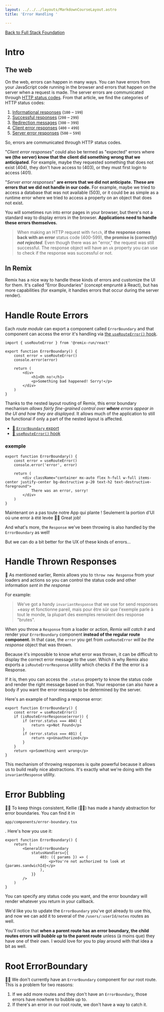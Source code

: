 ```yaml
---
layout: ../../../layouts/MarkdownCourseLayout.astro
title: 'Error Handling '

---
```


[Back to Full Stack Foundation](/posts/workshop-resume/full-stack-foundations)

# Intro

## The web

On the web, errors can happen in many ways. You can have errors from your JavaScript code running in the browser and errors that happen on the server when a request is made. The server errors are communicated through [HTTP status codes](https://developer.mozilla.org/en-US/docs/Web/HTTP/Status). From that article, we find the categories of HTTP status codes:

1. [Informational responses](https://developer.mozilla.org/en-US/docs/Web/HTTP/Status#information_responses) (`100` – `199`)
2. [Successful responses](https://developer.mozilla.org/en-US/docs/Web/HTTP/Status#successful_responses) (`200` – `299`)
3. [Redirection messages](https://developer.mozilla.org/en-US/docs/Web/HTTP/Status#redirection_messages) (`300` – `399`)
4. [Client error responses](https://developer.mozilla.org/en-US/docs/Web/HTTP/Status#client_error_responses) (`400` – `499`)
5. [Server error responses](https://developer.mozilla.org/en-US/docs/Web/HTTP/Status#server_error_responses) (`500` – `599`)

So, errors are communicated through HTTP status codes.

"*Client error responses*" could also be termed as "expected" errors where **we (the server) know that the client did something wrong that we anticipated**. For example, maybe they requested something that does not exist (404), they don't have access to (403), or they must first login to access (401).

"*Server error responses*" **are errors that we did not anticipate.** **These are errors that we did not handle in our code.** For example, maybe we tried to access a database that was not available (503), or it could be as simple as a runtime error where we tried to access a property on an object that does not exist.

You will sometimes run into error pages in your browser, but there's not a standard way to display errors in the browser. **Applications need to handle these errors themselves.**

> When making an HTTP request with `fetch`, **if the response comes back with an error** status code (400-599), **the promise is (correctly) *not rejected***. Even though there was an "error," the request was still successful. The response object will have an `ok` property you can use to check if the response was successful or not.
> 

## In Remix

Remix has a nice way to handle these kinds of errors and customize the UI for them. It's called "Error Boundaries" (concept emprunté à React), but has more capabilities (for example, it handles errors that occur during the server render).

# Handle Route Errors

Each *route module* can export a component called `ErrorBoundary` and that component can access the error it's handling via [the `useRouteError()` hook](https://remix.run/docs/en/main/hooks/use-route-error).

```tsx
import { useRouteError } from '@remix-run/react'

export function ErrorBoundary() {
	const error = useRouteError()
	console.error(error)

	return (
		<div>
			<h1>Oh no!</h1>
			<p>Something bad happened! Sorry!</p>
		</div>
	)
}
```
Thanks to the nested layout routing of Remix, this error boundary mechanism *allows fairly fine-grained control over **where** errors appear in the UI and how they are displayed*. It allows much of the application to still be functional if only a part of the nested layout is affected.

- [📜 `ErrorBoundary` export](https://remix.run/docs/en/main/route/error-boundary-v2)
- [📜 `useRouteError()` hook](https://remix.run/docs/en/main/hooks/use-route-error)

### exemple

```tsx
export function ErrorBoundary() {
	const error = useRouteError()
	console.error('error', error)

	return (
		<div className="container mx-auto flex h-full w-full items-center justify-center bg-destructive p-20 text-h2 text-destructive-foreground">
			There was an error, sorry!
		</div>
	)
}
```

Maintenant on a pas toute notre App qui plante ! Seulement la portion d'UI où une error à été levée 👨‍💼 Great job!

And what's more, the `Response` we've been throwing is also handled by the `ErrorBoundary` as well! 

But we can do a bit better for the UX of these kinds of errors...


# Handle Thrown Responses
🦉 As mentioned earlier, Remix allows you to `throw new Response` from your loaders and actions so you can control the status code and other information *sent in the response*

 For example:


> We've got a handy `invariantResponse` that we use for send responses +easy et fonctionne pareil, mais pour être sûr que l'exemple parle à tout le monde, la plupart des exemples renvoient des response "brutes".

When you throw a `Response` from a loader or action, *Remix will catch it* and render your `ErrorBoundary` component **instead of the regular route component.**
In that case, the `error` you get from `useRouteError` *will be the response* object that was thrown.

Because it's impossible to know what error was thrown, it can be difficult to display the correct error message to the user. Which is why Remix also exports a `isRouteErrorResponse` utility which checks if the the error is a Response. 

If it is, then you can access the `.status` property to know the status code and render the right message based on that. Your response can also have a body if you want the error message to be determined by the server.

Here's an example of handling a response error:

```tsx
export function ErrorBoundary() {
	const error = useRouteError()
	if (isRouteErrorResponse(error)) {
		if (error.status === 404) {
			return <p>Not Found</p>
		}
		if (error.status === 401) {
			return <p>Unauthorized</p>
		}
	}
	return <p>Something went wrong</p>
}
```
This mechanism of throwing responses is quite powerful because it allows us to build really nice abstractions. It's exactly what we're doing with the `invariantResponse` utility. 

# Error Bubbling
👨‍💼 To keep things consistent, Kellie (🧝‍♂️) has made a handy abstraction for error boundaries. You can find it in 

`app/components/error-boundary.tsx`

. Here's how you use it:


```tsx
export function ErrorBoundary() {
	return (
		<GeneralErrorBoundary
			statusHandlers={{
				403: ({ params }) => (
					<p>You're not authorized to look at {params.sandwichId}</p>
				),
			}}
		/>
	)
}
```

You can specify any status code you want, and the error boundary will render whatever you return in your callback.

We'd like you to update the `ErrorBoundary` you've got already to use this, and now we can add it to several of the `/users/:userId/notes` routes as well.

You'll notice that **when a parent route has an error boundary, the child routes errors will *bubble up* to the parent route** unless (à moins que) they have one of their own. I would love for you to play around with that idea a bit as well.

# Root ErrorBoundary

👨‍💼 We don't currently have an `ErrorBoundary` component for our root route. This is a problem for two reasons:

1. If we add more routes and they don't have an `ErrorBoundary`, those errors have nowhere to bubble up to.
2. If there's an error in our root route, we don't have a way to catch it.
